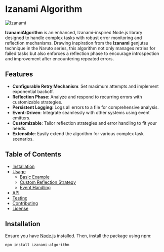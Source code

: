 # Izanami Algorithm

![Izanami]([https://media.giphy.com/media/3oEjI6SIIHBdRxXI40/giphy.gif](https://i.imgur.com/vDGRwEE.gif))

**IzanamiAlgorithm** is an enhanced, Izanami-inspired Node.js library designed to handle complex tasks with robust error monitoring and reflection mechanisms. Drawing inspiration from the **Izanami** genjutsu technique in the Naruto series, this algorithm not only manages retries for failed tasks but also enforces a reflection phase to encourage introspection and improvement after encountering repeated errors.

## Features

- **Configurable Retry Mechanism**: Set maximum attempts and implement exponential backoff.
- **Reflection Phase**: Analyze and respond to recurring errors with customizable strategies.
- **Persistent Logging**: Logs all errors to a file for comprehensive analysis.
- **Event-Driven**: Integrate seamlessly with other systems using event emitters.
- **Customizable**: Tailor reflection strategies and error handling to fit your needs.
- **Extensible**: Easily extend the algorithm for various complex task scenarios.

## Table of Contents

- [Installation](#installation)
- [Usage](#usage)
  - [Basic Example](#basic-example)
  - [Custom Reflection Strategy](#custom-reflection-strategy)
  - [Event Handling](#event-handling)
- [API](#api)
- [Testing](#testing)
- [Contributing](#contributing)
- [License](#license)

## Installation

Ensure you have [Node.js](https://nodejs.org/) installed. Then, install the package using npm:

```bash
npm install izanami-algorithm
